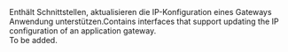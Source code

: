 <Namespace Name="Microsoft.Azure.Management.Network.Fluent.ApplicationGatewayIPConfiguration.Update">
  <Docs>
    <summary><span data-ttu-id="2dad8-101">Enthält Schnittstellen, aktualisieren die IP-Konfiguration eines Gateways Anwendung unterstützen.</span><span class="sxs-lookup"><span data-stu-id="2dad8-101">Contains interfaces that support updating the IP configuration of an application gateway.</span></span></summary> 
    <remarks>To be added.</remarks>
  </Docs>
</Namespace>
